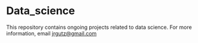 # Data_science
This repository contains ongoing projects related to data science. For more information, email jrgutz@gmail.com
